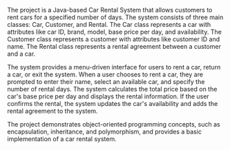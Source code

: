 The project is a Java-based Car Rental System that allows customers to rent cars for a specified number of days. The system consists of three main classes: Car, Customer, and Rental. The Car class represents a car with attributes like car ID, brand, model, base price per day, and availability. The Customer class represents a customer with attributes like customer ID and name. The Rental class represents a rental agreement between a customer and a car.

The system provides a menu-driven interface for users to rent a car, return a car, or exit the system. When a user chooses to rent a car, they are prompted to enter their name, select an available car, and specify the number of rental days. The system calculates the total price based on the car's base price per day and displays the rental information. If the user confirms the rental, the system updates the car's availability and adds the rental agreement to the system.

The project demonstrates object-oriented programming concepts, such as encapsulation, inheritance, and polymorphism, and provides a basic implementation of a car rental system.
